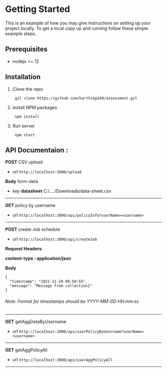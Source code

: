 # Getting Started 

This is an example of how you may give instructions on setting up your project locally. To get a local copy up and running follow these simple example steps.

## Prerequisites

- nodejs >= 12

## Installation

1. Clone the repo

        git clone https://github.com/karthikp249/assessment.git

2. Install NPM packages

        npm install

3. Run server

        npm start

## API Documentaion :

**POST**       CSV upload

- url
`http://localhost:3000/upload`

**Body** form-data

- key
**datasheet**  						 C:/..../Downloads/data-sheet.csv

------------

**GET**			policy by username

- url
`http://localhost:3000/api/policyInfo?userName=<username>`

------------

**POST**			create Job schedule

- url
`http://localhost:3000/api/createJob`

**Request Headers**

**content-type : application/json**

**Body**

    {
      "timestamp": "2021-11-29 09:50:55",
      "message": "Message from collection1"
    }

###### Note: Format for timestamps should be YYYY-MM-DD HH:mm:ss

------------

**GET**			getAggDataByUsername

- url
`http://localhost:3000/api/userPolicyByUsername?userName=<username>`

------------

**GET**			getAggPolicyAll

- url
`http://localhost:3000/api/userAggPolicyAll`

------------
